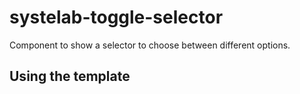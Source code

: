 # systelab-toggle-selector

Component to show a selector to choose between different options.

## Using the template


